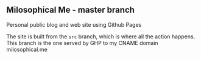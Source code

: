 ## Milosophical Me - master branch

Personal public blog and web site using Github Pages

The site is built from the `src` branch, which is where all the action happens. This branch is the one served by GHP to my CNAME domain milosophical.me
